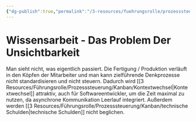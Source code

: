```yaml
---
{"dg-publish":true,"permalink":"/3-resources/fuehrungsrolle/prozesssteuerung/kanban/wissensarbeit/","noteIcon":"","created":"2024-04-10T13:26:28.994+02:00","updated":"2024-04-17T13:08:07.319+02:00"}
---
```



# Wissensarbeit - Das Problem Der Unsichtbarkeit

Man sieht nicht, was eigentlich passiert. Die Fertigung / Produktion verläuft in den Köpfen der Mitarbeiter und man kann zielführende Denkprozesse nicht standardisieren und nicht steuern. Dadurch wird [[3 Resources/Führungsrolle/Prozesssteuerung/Kanban/Kontextwechsel\|Kontextwechsel]] attraktiv, auch für Softwareentwickler, um die Zeit maximal zu nutzen, da asynchrone Kommunikation Leerlauf integriert. Außerdem werden [[3 Resources/Führungsrolle/Prozesssteuerung/Kanban/technische Schulden\|technische Schulden]] nicht beglichen.
